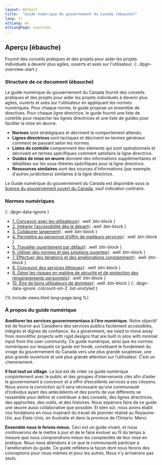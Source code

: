 ```yaml
---
layout: default
title:  "Guide numérique du gouvernement du Canada (ébauche)"
lang: fr
altLang: en
altLangPage: overview
---
```

<section class="dpgn-section-overview">

## Aperçu (ébauche)

Fournit des conseils pratiques et des projets pour aider les projets individuels à devenir plus agiles, ouverts et axés sur l'utilisateur.
{: .dpgn-overview-start }

<section class="dpgn-overview-start">

### Structure de ce document (ébauche)

Le guide numérique du gouvernement du Canada fournit des conseils pratiques et des projets pour aider les projets individuels à devenir plus agiles, ouverts et axés sur l'utilisateur en appliquant les normes numériques. Pour chaque norme, le guide propose un ensemble de directives. Pour chaque ligne directrice, le guide fournit une liste de contrôle pour respecter les lignes directrices et une liste de guides pour faciliter la mise en œuvre.

- **Normes** sont stratégiques et décrivent le comportement attendu.
- **Lignes directrices** sont tactiques et décrivent en termes généraux comment se passant selon les normes.
- **Listes de contrôle** comprennent des éléments qui sont opérationnels et décrivent en termes spécifiques comment satisfaire la ligne directrice.
- **Guides de mise en œuvre** donnent des informations supplémentaires et détaillées sur les sous-thèmes spécifiques pour la ligne directrice.
- **Ressources similaires** sont des sources d'informations (par exemple, d'autres juridictions) similaires à la ligne directrice.

Le Guide numérique du gouvernement du Canada est disponible sous la [licence du gouvernement ouvert du Canada](https://ouvert.canada.ca/fr/licence-du-gouvernement-ouvert-canada), sauf indication contraire.

</section>

<section class="dpgn-data-ignore">

### Normes numériques
{: .dpgn-data-ignore }

<!-- markdownlint-disable MD032 -->
- [1. Concevoir avec les utilisateurs](1-concevoir-avec-utilisateurs.md){: .well .btn-block }
- [2. Intégrer l’accessibilité dès le départ](2-integrer-accessibilite-des-depart.md){: .well .btn-block }
- [3. Collaborer largement](3-collaborer-largement.md){: .well .btn-block }
- [4. Permettre au personnel d’offrir de meilleurs services](4-permettre-personnel-offrir-meilleurs-services.md){: .well .btn-block }
- [5. Travailler ouvertement par défaut](5-travailler-ouvertement-par-defaut.md){: .well .btn-block }
- [6. Utiliser des normes et des solutions ouvertes](6-utiliser-normes-solutions-ouvertes.md){: .well .btn-block }
- [7. Effectuer des itérations et des améliorations constamment](7-effectuer-iterations-ameliorations-constamment.md){: .well .btn-block }
- [8. Concevoir des services éthiques](8-concevoir-services-ethiques.md){: .well .btn-block }
- [9. Gérer les risques en matière de sécurité et de protection des renseignements personnels](9-gerer-risques-matiere-securite-protection-renseignements-personnels.md){: .well .btn-block }
- [10. Être de bons utilisateurs de données](10-etre-bons-utilisateurs-donnees.md){: .well .btn-block }
{: .dpgn-data-ignore .colcount-sm-2 .list-unstyled }
<!-- markdownlint-enable MD032 -->

</section>

{% include views.html lang=page.lang %}

<section class="dpgn-overview-end">

### À propos du guide numérique

**Améliorer les services gouvernementaux à l’ère numérique.** Notre objectif est de fournir aux Canadiens des services publics facilement accessibles, intégrés et dignes de confiance. As a government, we need to move away from monolithic projects with rigid designs that are built in silos with minimal input from the user community. Ce guide numérique, ainsi que les normes numériques sur lesquels ce guide est fondé, constituent le fondement du virage du gouvernement du Canada vers une plus grande souplesse, une plus grande ouverture et une plus grande attention sur l’utilisateur. C’est un cheminement.

**Il faut tout un village.** Le but est de créer ce guide numérique conjointement avec le public et des groupes d’intervenants clés afin d’aider le gouvernement à concevoir et à offrir d’excellents services à ses citoyens. Nous avons la conviction qu’il sera nécessaire qu’une communauté d’individus ayant des antécédents et des points de vue différents se rassemble pour définir et contribuer à des conseils, des lignes directrices, des approches, des outils, et des histoires. Nous espérons faire de ce guide une œuvre aussi collaborative que possible. Et bien sûr, nous avons établi nos fondations en nous inspirant du travail de pionnier réalisé au Royaume-Uni, aux États-Unis, en Australie et dans la province de l’Ontario. Merci.

**Ensemble nous le ferons mieux.** Ceci est un guide vivant, et nous continuerons de le mettre à jour et de le faire évoluer au fil du temps à mesure que nous comprendrons mieux les complexités de leur mise en pratique. Nous nous attendons à ce que la communauté participe à l'amélioration du guide. Ce guide reflètera la façon dont nous ferons des conceptions pour nous-mêmes et pour les autres. Nous n’y arriverons pas seuls.

</section>
</section>
